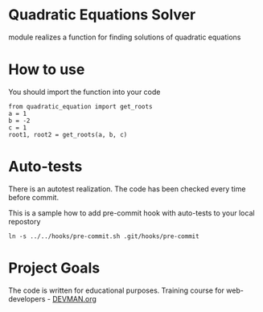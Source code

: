 # Quadratic Equations Solver

module realizes a function for finding solutions of quadratic equations

# How to use

You should import the function into your code

```
from quadratic_equation import get_roots
a = 1
b = -2
c = 1
root1, root2 = get_roots(a, b, c)
```

# Auto-tests

There is an autotest realization. 
The code has been checked every time before commit.

This is a sample how to add pre-commit hook with auto-tests to your local repostory

```
ln -s ../../hooks/pre-commit.sh .git/hooks/pre-commit
```


# Project Goals

The code is written for educational purposes. Training course for web-developers - [DEVMAN.org](https://devman.org)
